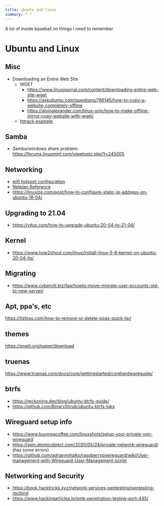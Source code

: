 ```yaml
---
title: ubuntu and linux
summary: " "
---
```


A lot of inside baseball on things I need to remember

# Ubuntu and Linux

## Misc

- Downloading an Entire Web Site
    - WGET
        - <https://www.linuxjournal.com/content/downloading-entire-web-site-wget>
        - <https://askubuntu.com/questions/786145/how-to-copy-a-website-completely-offline>
        - <https://alvinalexander.com/linux-unix/how-to-make-offline-mirror-copy-website-with-wget/>
    - [httrack example](https://www.techrepublic.com/article/how-to-clone-a-website-with-httrack/)


## Samba

- Samba/windows share problem: <https://forums.linuxmint.com/viewtopic.php?t=245005>

## Networking

- [wifi hotspot configuration](https://askubuntu.com/questions/1230690/wifi-hotspot-option-disabled-after-upgrade-to-ubuntu-20-04)
- [Netplan Reference](https://netplan.io/reference/)
- <https://linuxize.com/post/how-to-configure-static-ip-address-on-ubuntu-18-04/>

## Upgrading to 21.04

- <https://vitux.com/how-to-upgrade-ubuntu-20-04-to-21-04/>

## Kernel

- <https://www.how2shout.com/linux/install-linux-5-8-kernel-on-ubuntu-20-04-lts/>

## Migrating

- <https://www.cyberciti.biz/faq/howto-move-migrate-user-accounts-old-to-new-server/>

## Apt, ppa's, etc

<https://itsfoss.com/how-to-remove-or-delete-ppas-quick-tip/>

## themes

<https://snwh.org/paper/download>

## truenas

<https://www.truenas.com/docs/core/gettingstarted/corehardwareguide/>

## btrfs

- <https://reckoning.dev/blog/ubuntu-btrfs-guide/>
- <https://github.com/BinaryShrub/ubuntu-btrfs-luks>


## Wireguard setup info

- <https://www.buymeacoffee.com/linuxshots/setup-your-private-vpn-wireguard>
- <https://spin.atomicobject.com/2020/05/24/private-network-wireguard/> (has some errors)
- <https://github.com/adrianmihalko/raspberrypiwireguard/wiki/User-management-with-Wireguard-User-Management-script>

## Networking and Security

- <https://book.hacktricks.xyz/network-services-pentesting/pentesting-rpcbind>
- <https://www.hackingarticles.in/smb-penetration-testing-port-445/>